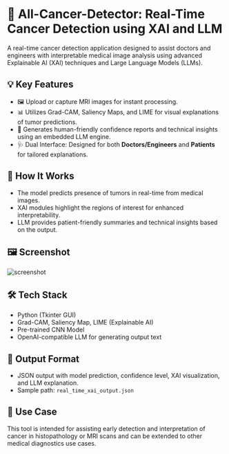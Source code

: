 # 🧠 All-Cancer-Detector: Real-Time Cancer Detection using XAI and LLM

A real-time cancer detection application designed to assist doctors and engineers with interpretable medical image analysis using advanced Explainable AI (XAI) techniques and Large Language Models (LLMs).

## 💡 Key Features

- 🖼️ Upload or capture MRI images for instant processing.
- 📊 Utilizes Grad-CAM, Saliency Maps, and LIME for visual explanations of tumor predictions.
- 🤖 Generates human-friendly confidence reports and technical insights using an embedded LLM engine.
- 🩺 Dual Interface: Designed for both **Doctors/Engineers** and **Patients** for tailored explanations.

## 🚀 How It Works

- The model predicts presence of tumors in real-time from medical images.
- XAI modules highlight the regions of interest for enhanced interpretability.
- LLM provides patient-friendly summaries and technical insights based on the output.

## 🖼️ Screenshot

![screenshot](https://github.com/user-attachments/assets/6d7938c6-f3a2-471e-ab78-32560b0e6e2a)




## 🛠️ Tech Stack

- Python (Tkinter GUI)
- Grad-CAM, Saliency Map, LIME (Explainable AI)
- Pre-trained CNN Model
- OpenAI-compatible LLM for generating output text

## 📂 Output Format

- JSON output with model prediction, confidence level, XAI visualization, and LLM explanation.
- Sample path: `real_time_xai_output.json`

## 📌 Use Case

This tool is intended for assisting early detection and interpretation of cancer in histopathology or MRI scans and can be extended to other medical diagnostics use cases.


